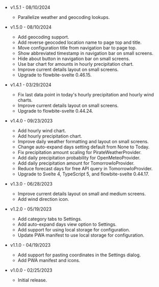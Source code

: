 * v1.5.1 - 08/10/2024
    * Parallelize weather and geocoding lookups.

* v1.5.0 - 08/10/2024
    * Add geocoding support.
    * Add reverse geocoded location name to page top and title.
    * Move configuration title from navigation bar to page top.
    * Show abbreviated timestamp in navigation bar on small screens.
    * Hide about button in navigation bar on small screens.
    * Use bar chart for amounts in hourly precipitation chart.
    * Improve current details layout on small screens.
    * Upgrade to flowbite-svelte 0.46.15.

* v1.4.1 - 03/29/2024
    * Fix last data point in today's hourly precipitation and hourly wind
      charts.
    * Improve current details layout on small screens.
    * Upgrade to flowbite-svelte 0.44.24.

* v1.4.0 - 09/23/2023
    * Add hourly wind chart.
    * Add hourly precipitation chart.
    * Improve daily weather formatting and layout on small screens.
    * Change auto-expand days setting default from None to Today.
    * Fix precipitation amount scaling for PirateWeatherProvider.
    * Add daily precipitation probability for OpenMeteoProvider.
    * Add daily precipitation amount for TomorrowIoProvider.
    * Reduce forecast days for free API query in TomorrowIoProvider.
    * Upgrade to Svelte 4, TypeScript 5, and flowbite-svelte 0.44.17.

* v1.3.0 - 06/28/2023
    * Improve current details layout on small and medium screens.
    * Add wind direction icon.

* v1.2.0 - 05/19/2023
    * Add category tabs to Settings.
    * Add auto-expand days view option to Settings.
    * Add support for using local storage for configuration.
    * Update PWA manifest to use local storage for configuration.

* v1.1.0 - 04/19/2023
    * Add support for pasting coordinates in the Settings dialog.
    * Add PWA manifest and icons.

* v1.0.0 - 02/25/2023
    * Initial release.

